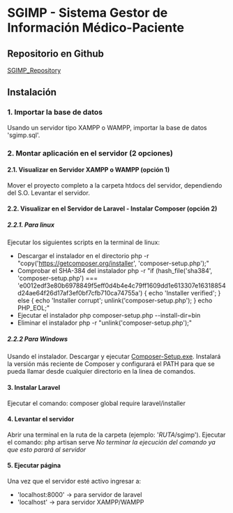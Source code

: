 # SGIMP - Sistema Gestor de Información Médico-Paciente

## Repositorio en Github
[SGIMP_Repository](https://github.com/JordiQOtz/sgimp)

## Instalación
### 1. Importar la base de datos
Usando un servidor tipo XAMPP o WAMPP, importar la base de datos 'sgimp.sql'.
	
### 2. Montar aplicación en el servidor (2 opciones)
	
#### 2.1. Visualizar en Servidor XAMPP o WAMPP (opción 1)
Mover el proyecto completo a la carpeta htdocs del servidor, dependiendo del S.O.
Levantar el servidor.
	
#### 2.2. Visualizar en el Servidor de Laravel - Instalar Composer (opción 2)

##### 2.2.1. Para linux
Ejecutar los siguientes scripts en la terminal de linux:

- Descargar el instalador en el directorio 
	php -r "copy('https://getcomposer.org/installer', 'composer-setup.php');"
- Comprobar el SHA-384 del instalador
	php -r "if (hash_file('sha384', 'composer-setup.php') === 'e0012edf3e80b6978849f5eff0d4b4e4c79ff1609dd1e613307e16318854d24ae64f26d17af3ef0bf7cfb710ca74755a') { echo 'Installer verified'; } else { echo 'Installer corrupt'; unlink('composer-setup.php'); } echo PHP_EOL;"
- Ejecutar el instalador
	php composer-setup.php --install-dir=bin
- Eliminar el instalador
	php -r "unlink('composer-setup.php');"

	
##### 2.2.2 Para Windows
Usando el instalador.
Descargar y ejecutar [Composer-Setup.exe](https://getcomposer.org/Composer-Setup.exe). Instalará la versión más reciente de Composer y configurará el PATH para que se pueda llamar desde cualquier directorio en la linea de comandos.
	
#### 3. Instalar Laravel
Ejecutar el comando:
composer global require laravel/installer

#### 4. Levantar el servidor
Abrir una terminal en la ruta de la carpeta (ejemplo: '*RUTA*/sgimp').
Ejecutar el comando: php artisan serve
*No terminar la ejecución del comando ya que esto parará al servidor*

#### 5. Ejecutar página
Una vez que el servidor esté activo ingresar a:

- 'localhost:8000' -> para servidor de laravel
- 'localhost' -> para servidor XAMPP/WAMPP